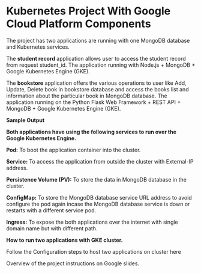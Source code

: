 # Kubernetes Project With Google Cloud Platform Components

The project has two applications are running with one MongoDB database and Kubernetes services. 

The **student record** application allows user to access the student record from request student_id. The application  running with  Node.js + MongoDB + Google Kubernetes Engine (GKE).

The **bookstore** application offers the various operations to user like Add, Update, Delete book in bookstore database and access the books list and information about the particular book in MongoDB database. The application running on the Python Flask Web Framework + REST API + MongoDB + Google Kubernetes Engine (GKE).

**Sample Output**



**Both applications have using the following services to run over the Google Kubernetes Engine.**

**Pod:** To boot the application container into the cluster.

**Service:** To access the application from outside the cluster with External-IP address.

**Persistence Volume (PV):** To store the data in MongoDB database in the cluster. 

**ConfigMap:** To store the MongoDB database service URL address to avoid configure the pod again incase the MongoDB database service is down or restarts with a different service pod.  

**Ingress:** To expose the both applications over the internet with single domain name but with different path. 

**How to run two applications with GKE cluster.**

Follow the Configuration steps to host two applications on cluster here

Overview of the project instructions on Google slides. 

